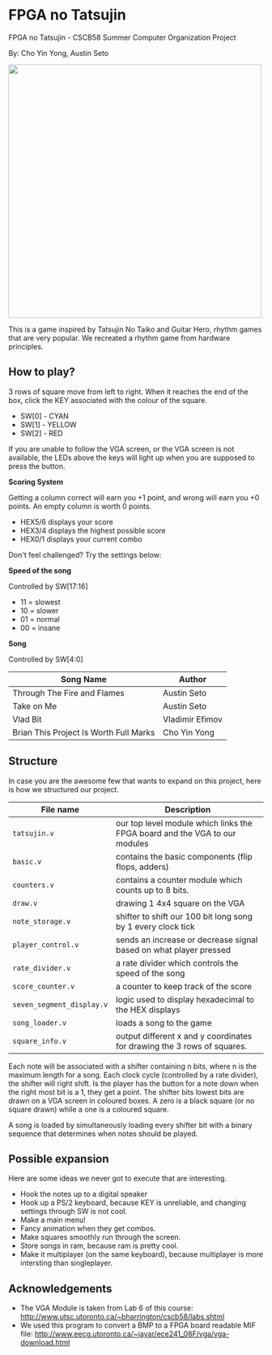 # FPGA no Tatsujin
FPGA no Tatsujin - CSCB58 Summer Computer Organization Project

By: Cho Yin Yong, Austin Seto

<img src="https://raw.githubusercontent.com/choyiny/FPGANoTatsujin/master/Tatsujin.png" width="500">


This is a game inspired by Tatsujin No Taiko and Guitar Hero, rhythm games that are very popular. We recreated a rhythm game from hardware principles.

## How to play?
3 rows of square move from left to right. When it reaches the end of the box, click the KEY associated with the colour of the square.

* SW[0] - CYAN
* SW[1] - YELLOW
* SW[2] - RED

If you are unable to follow the VGA screen, or the VGA screen is not available, the LEDs above the keys will light up when you are supposed to press the button.

**Scoring System**

Getting a column correct will earn you +1 point, and wrong will earn you +0 points. An empty column is worth 0 points.

* HEX5/6 displays your score
* HEX3/4 displays the highest possible score
* HEX0/1 displays your current combo


Don't feel challenged? Try the settings below:

**Speed of the song**

Controlled by SW[17:16]
* 11 = slowest
* 10 = slower
* 01 = normal
* 00 = insane

**Song**

Controlled by SW[4:0]

Song Name | Author
--- | ---
Through The Fire and Flames | Austin Seto
Take on Me | Austin Seto
Vlad Bit | Vladimir Efimov
Brian This Project Is Worth Full Marks | Cho Yin Yong

## Structure
In case you are the awesome few that wants to expand on this project, here is how we structured our project.

File name | Description
--- | ---
`tatsujin.v` | our top level module which links the FPGA board and the VGA to our modules
`basic.v` | contains the basic components (flip flops, adders)
`counters.v` | contains a counter module which counts up to 8 bits.
`draw.v` | drawing 1 4x4 square on the VGA
`note_storage.v` | shifter to shift our 100 bit long song by 1 every clock tick
`player_control.v` | sends an increase or decrease signal based on what player pressed
`rate_divider.v` | a rate divider which controls the speed of the song
`score_counter.v` | a counter to keep track of the score
`seven_segment_display.v` | logic used to display hexadecimal to the HEX displays
`song_loader.v` | loads a song to the game
`square_info.v` | output different x and y coordinates for drawing the 3 rows of squares.

Each note will be associated with a shifter containing n bits, where n is the maximum length for a song. Each clock cycle (controlled by a rate divider), the shifter will right shift. Is the player has the button for a note down when the right most bit is a 1, they get a point. The shifter bits lowest bits are drawn on a VGA screen in coloured boxes. A zero is a black square (or no square drawn) while a one is a coloured square.

A song is loaded by simultaneously loading every shifter bit with a binary sequence that determines when notes should be played. 

## Possible expansion
Here are some ideas we never got to execute that are interesting.
* Hook the notes up to a digital speaker
* Hook up a PS/2 keyboard, because KEY is unreliable, and changing settings through SW is not cool.
* Make a main menu!
* Fancy animation when they get combos.
* Make squares smoothly run through the screen.
* Store songs in ram, because ram is pretty cool.
* Make it multiplayer (on the same keyboard), because multiplayer is more intersting than singleplayer.

## Acknowledgements
* The VGA Module is taken from Lab 6 of this course: http://www.utsc.utoronto.ca/~bharrington/cscb58/labs.shtml
* We used this program to convert a BMP to a FPGA board readable MIF file: http://www.eecg.utoronto.ca/~jayar/ece241_08F/vga/vga-download.html
